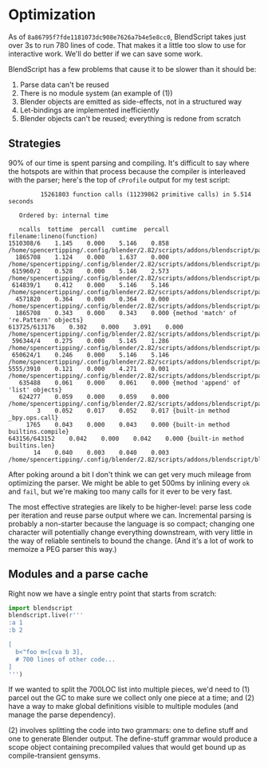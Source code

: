 # Optimization
As of `8a86795f7fde1181073dc908e7626a7b4e5e8cc0`, BlendScript takes just over 3s
to run 780 lines of code. That makes it a little too slow to use for interactive
work. We'll do better if we can save some work.

BlendScript has a few problems that cause it to be slower than it should be:

1. Parse data can't be reused
2. There is no module system (an example of (1))
3. Blender objects are emitted as side-effects, not in a structured way
4. Let-bindings are implemented inefficiently
5. Blender objects can't be reused; everything is redone from scratch


## Strategies
90% of our time is spent parsing and compiling. It's difficult to say where the
hotspots are within that process because the compiler is interleaved with the
parser; here's the top of `cProfile` output for my test script:

```
         15261803 function calls (11239862 primitive calls) in 5.514 seconds

   Ordered by: internal time

   ncalls  tottime  percall  cumtime  percall filename:lineno(function)
1510308/6    1.145    0.000    5.146    0.858 /home/spencertipping/.config/blender/2.82/scripts/addons/blendscript/parsers/peg.py:112(__call__)
  1865708    1.124    0.000    1.637    0.000 /home/spencertipping/.config/blender/2.82/scripts/addons/blendscript/parsers/peg.py:60(f)
 615960/2    0.528    0.000    5.146    2.573 /home/spencertipping/.config/blender/2.82/scripts/addons/blendscript/parsers/peg.py:87(f)
 614839/1    0.412    0.000    5.146    5.146 /home/spencertipping/.config/blender/2.82/scripts/addons/blendscript/parsers/peg.py:213(f)
  4571820    0.364    0.000    0.364    0.000 /home/spencertipping/.config/blender/2.82/scripts/addons/blendscript/parsers/peg.py:27(fail)
  1865708    0.343    0.000    0.343    0.000 {method 'match' of 're.Pattern' objects}
613725/613176    0.302    0.000    3.091    0.000 /home/spencertipping/.config/blender/2.82/scripts/addons/blendscript/parsers/peg.py:249(f)
 596344/4    0.275    0.000    5.145    1.286 /home/spencertipping/.config/blender/2.82/scripts/addons/blendscript/parsers/peg.py:178(__call__)
 650624/1    0.246    0.000    5.146    5.146 /home/spencertipping/.config/blender/2.82/scripts/addons/blendscript/parsers/peg.py:261(g)
5555/3910    0.121    0.000    4.271    0.001 /home/spencertipping/.config/blender/2.82/scripts/addons/blendscript/parsers/peg.py:146(__call__)
   635488    0.061    0.000    0.061    0.000 {method 'append' of 'list' objects}
   624277    0.059    0.000    0.059    0.000 /home/spencertipping/.config/blender/2.82/scripts/addons/blendscript/parsers/peg.py:28(ok)
        3    0.052    0.017    0.052    0.017 {built-in method _bpy.ops.call}
     1765    0.043    0.000    0.043    0.000 {built-in method builtins.compile}
643156/643152    0.042    0.000    0.042    0.000 {built-in method builtins.len}
       14    0.040    0.003    0.040    0.003 /home/spencertipping/.config/blender/2.82/scripts/addons/blendscript/blender/bmesh.py:292(spin)
```

After poking around a bit I don't think we can get very much mileage from
optimizing the parser. We might be able to get 500ms by inlining every `ok` and
`fail`, but we're making too many calls for it ever to be very fast.

The most effective strategies are likely to be higher-level: parse less code per
iteration and reuse parse output where we can. Incremental parsing is probably a
non-starter because the language is so compact; changing one character will
potentially change everything downstream, with very little in the way of
reliable sentinels to bound the change. (And it's a lot of work to memoize a PEG
parser this way.)


## Modules and a parse cache
Right now we have a single entry point that starts from scratch:

```py
import blendscript
blendscript.live(r'''
:a 1
:b 2

[
  b<"foo m<[cva b 3],
  # 700 lines of other code...
]
''')
```

If we wanted to split the 700LOC list into multiple pieces, we'd need to (1)
parcel out the GC to make sure we collect only one piece at a time; and (2) have
a way to make global definitions visible to multiple modules (and manage the
parse dependency).

(2) involves splitting the code into two grammars: one to define stuff and one
to generate Blender output. The define-stuff grammar would produce a scope
object containing precompiled values that would get bound up as
compile-transient gensyms.
